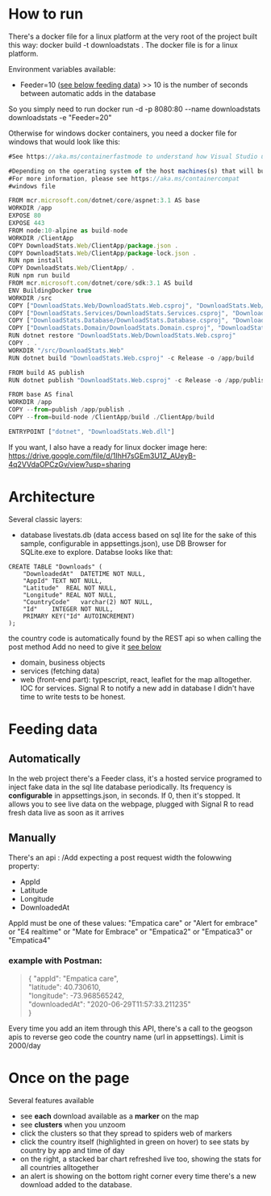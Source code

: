 # How to run
There's a docker file for a linux platform at the very root of the project built this way:
docker build -t downloadstats .
The docker file is for a linux platform. 

Environment variables available:
* Feeder=10 ([see below feeding data](#feeding-data)) >> 10 is the number of seconds between automatic adds in the database

So you simply need to run 
docker run -d -p 8080:80 --name downloadstats downloadstats -e "Feeder=20"  

Otherwise for windows docker containers, you need a docker file for windows that would look like this:
```javascript
#See https://aka.ms/containerfastmode to understand how Visual Studio uses this Dockerfile to build your images for faster debugging.

#Depending on the operating system of the host machines(s) that will build or run the containers, the image specified in the FROM statement may need to be changed.
#For more information, please see https://aka.ms/containercompat
#windows file

FROM mcr.microsoft.com/dotnet/core/aspnet:3.1 AS base
WORKDIR /app
EXPOSE 80
EXPOSE 443
FROM node:10-alpine as build-node
WORKDIR /ClientApp
COPY DownloadStats.Web/ClientApp/package.json .
COPY DownloadStats.Web/ClientApp/package-lock.json .
RUN npm install
COPY DownloadStats.Web/ClientApp/ . 
RUN npm run build 
FROM mcr.microsoft.com/dotnet/core/sdk:3.1 AS build
ENV BuildingDocker true
WORKDIR /src
COPY ["DownloadStats.Web/DownloadStats.Web.csproj", "DownloadStats.Web/"]
COPY ["DownloadStats.Services/DownloadStats.Services.csproj", "DownloadStats.Services/"]
COPY ["DownloadStats.Database/DownloadStats.Database.csproj", "DownloadStats.Database/"]
COPY ["DownloadStats.Domain/DownloadStats.Domain.csproj", "DownloadStats.Domain/"]
RUN dotnet restore "DownloadStats.Web/DownloadStats.Web.csproj"
COPY . .
WORKDIR "/src/DownloadStats.Web"
RUN dotnet build "DownloadStats.Web.csproj" -c Release -o /app/build

FROM build AS publish
RUN dotnet publish "DownloadStats.Web.csproj" -c Release -o /app/publish

FROM base AS final
WORKDIR /app
COPY --from=publish /app/publish .
COPY --from=build-node /ClientApp/build ./ClientApp/build

ENTRYPOINT ["dotnet", "DownloadStats.Web.dll"]
```

If you want, I also have a ready for linux docker image here: https://drive.google.com/file/d/1IhH7sGEm3U1Z_AUeyB-4q2VVdaOPCzGv/view?usp=sharing

# Architecture

Several classic layers: 
* database livestats.db (data access based on sql lite for the sake of this sample, configurable in appsettings.json), use DB Browser for SQLite.exe to explore. Databse looks like that: 
```
CREATE TABLE "Downloads" (
	"DownloadedAt"	DATETIME NOT NULL,
	"AppId"	TEXT NOT NULL,
	"Latitude"	REAL NOT NULL,
	"Longitude"	REAL NOT NULL,
	"CountryCode"	varchar(2) NOT NULL,
	"Id"	INTEGER NOT NULL,
	PRIMARY KEY("Id" AUTOINCREMENT)
);
```
the country code is automatically found by the REST api so when calling the post method Add no need to give it [see below](##-manually)
* domain, business objects
* services (fetching data)
* web (front-end part): typescript, react, leaflet for the map alltogether. IOC for services. Signal R to notify a new add in database
I didn't have time to write tests to be honest.

# Feeding data

## Automatically 
In the web project there's a Feeder class, it's a hosted service programed to inject fake data in the sql lite database periodically.
Its frequency is **configurable** in appsettings.json, in seconds. If 0, then it's stopped. 
It allows you to see live data on the webpage, plugged with Signal R to read fresh data live as soon as it arrives

## Manually
There's an api : /Add expecting a post request width the folowwing property:
   * AppId
   * Latitude
   * Longitude
   * DownloadedAt

AppId must be one of these values:
"Empatica care" or "Alert for embrace" or "E4 realtime" or "Mate for Embrace" or "Empatica2" or "Empatica3" or "Empatica4"
### example with Postman:
> {
        "appId": "Empatica care",   
        "latitude": 40.730610,      
        "longitude":  -73.968565242,        
        "downloadedAt": "2020-06-29T11:57:33.211235"        
} 

Every time you add an item through this API, there's a call to the geogson apis to reverse geo code the country name (url in appsettings). Limit is 2000/day

# Once on the page

Several features available
* see **each** download available as a **marker** on the map
* see **clusters** when you unzoom
* click the clusters so that they spread to spiders web of markers
* click the country itself (highlighted in green on hover) to see stats by country by app and time of day
* on the right, a stacked bar chart refreshed live too, showing the stats for all countries alltogether
* an alert is showing on the bottom right corner every time there's a new download added to the database.

